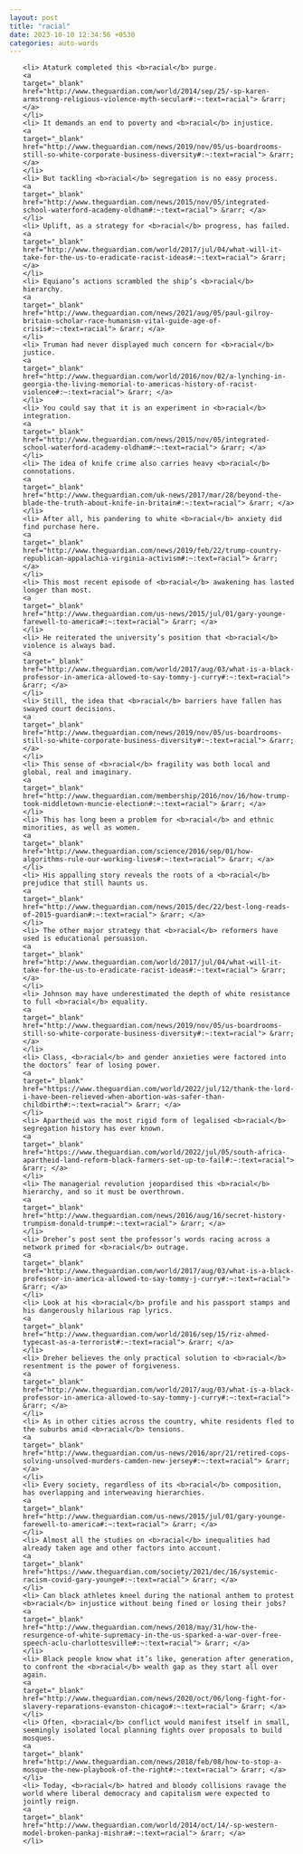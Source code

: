 ```yaml
---
layout: post
title: "racial"
date: 2023-10-10 12:34:56 +0530
categories: auto-words
---
```

<ol>

    <li> Ataturk completed this <b>racial</b> purge.
    <a 
    target="_blank" 
    href="http://www.theguardian.com/world/2014/sep/25/-sp-karen-armstrong-religious-violence-myth-secular#:~:text=racial"> &rarr; </a>
    </li>
    <li> It demands an end to poverty and <b>racial</b> injustice.
    <a 
    target="_blank" 
    href="http://www.theguardian.com/news/2019/nov/05/us-boardrooms-still-so-white-corporate-business-diversity#:~:text=racial"> &rarr; </a>
    </li>
    <li> But tackling <b>racial</b> segregation is no easy process.
    <a 
    target="_blank" 
    href="http://www.theguardian.com/news/2015/nov/05/integrated-school-waterford-academy-oldham#:~:text=racial"> &rarr; </a>
    </li>
    <li> Uplift, as a strategy for <b>racial</b> progress, has failed.
    <a 
    target="_blank" 
    href="http://www.theguardian.com/world/2017/jul/04/what-will-it-take-for-the-us-to-eradicate-racist-ideas#:~:text=racial"> &rarr; </a>
    </li>
    <li> Equiano’s actions scrambled the ship’s <b>racial</b> hierarchy.
    <a 
    target="_blank" 
    href="http://www.theguardian.com/news/2021/aug/05/paul-gilroy-britain-scholar-race-humanism-vital-guide-age-of-crisis#:~:text=racial"> &rarr; </a>
    </li>
    <li> Truman had never displayed much concern for <b>racial</b> justice.
    <a 
    target="_blank" 
    href="http://www.theguardian.com/world/2016/nov/02/a-lynching-in-georgia-the-living-memorial-to-americas-history-of-racist-violence#:~:text=racial"> &rarr; </a>
    </li>
    <li> You could say that it is an experiment in <b>racial</b> integration.
    <a 
    target="_blank" 
    href="http://www.theguardian.com/news/2015/nov/05/integrated-school-waterford-academy-oldham#:~:text=racial"> &rarr; </a>
    </li>
    <li> The idea of knife crime also carries heavy <b>racial</b> connotations.
    <a 
    target="_blank" 
    href="http://www.theguardian.com/uk-news/2017/mar/28/beyond-the-blade-the-truth-about-knife-in-britain#:~:text=racial"> &rarr; </a>
    </li>
    <li> After all, his pandering to white <b>racial</b> anxiety did find purchase here.
    <a 
    target="_blank" 
    href="http://www.theguardian.com/news/2019/feb/22/trump-country-republican-appalachia-virginia-activism#:~:text=racial"> &rarr; </a>
    </li>
    <li> This most recent episode of <b>racial</b> awakening has lasted longer than most.
    <a 
    target="_blank" 
    href="http://www.theguardian.com/us-news/2015/jul/01/gary-younge-farewell-to-america#:~:text=racial"> &rarr; </a>
    </li>
    <li> He reiterated the university’s position that <b>racial</b> violence is always bad.
    <a 
    target="_blank" 
    href="http://www.theguardian.com/world/2017/aug/03/what-is-a-black-professor-in-america-allowed-to-say-tommy-j-curry#:~:text=racial"> &rarr; </a>
    </li>
    <li> Still, the idea that <b>racial</b> barriers have fallen has swayed court decisions.
    <a 
    target="_blank" 
    href="http://www.theguardian.com/news/2019/nov/05/us-boardrooms-still-so-white-corporate-business-diversity#:~:text=racial"> &rarr; </a>
    </li>
    <li> This sense of <b>racial</b> fragility was both local and global, real and imaginary.
    <a 
    target="_blank" 
    href="http://www.theguardian.com/membership/2016/nov/16/how-trump-took-middletown-muncie-election#:~:text=racial"> &rarr; </a>
    </li>
    <li> This has long been a problem for <b>racial</b> and ethnic minorities, as well as women.
    <a 
    target="_blank" 
    href="http://www.theguardian.com/science/2016/sep/01/how-algorithms-rule-our-working-lives#:~:text=racial"> &rarr; </a>
    </li>
    <li> His appalling story reveals the roots of a <b>racial</b> prejudice that still haunts us.
    <a 
    target="_blank" 
    href="http://www.theguardian.com/news/2015/dec/22/best-long-reads-of-2015-guardian#:~:text=racial"> &rarr; </a>
    </li>
    <li> The other major strategy that <b>racial</b> reformers have used is educational persuasion.
    <a 
    target="_blank" 
    href="http://www.theguardian.com/world/2017/jul/04/what-will-it-take-for-the-us-to-eradicate-racist-ideas#:~:text=racial"> &rarr; </a>
    </li>
    <li> Johnson may have underestimated the depth of white resistance to full <b>racial</b> equality.
    <a 
    target="_blank" 
    href="http://www.theguardian.com/news/2019/nov/05/us-boardrooms-still-so-white-corporate-business-diversity#:~:text=racial"> &rarr; </a>
    </li>
    <li> Class, <b>racial</b> and gender anxieties were factored into the doctors’ fear of losing power.
    <a 
    target="_blank" 
    href="https://www.theguardian.com/world/2022/jul/12/thank-the-lord-i-have-been-relieved-when-abortion-was-safer-than-childbirth#:~:text=racial"> &rarr; </a>
    </li>
    <li> Apartheid was the most rigid form of legalised <b>racial</b> segregation history has ever known.
    <a 
    target="_blank" 
    href="https://www.theguardian.com/world/2022/jul/05/south-africa-apartheid-land-reform-black-farmers-set-up-to-fail#:~:text=racial"> &rarr; </a>
    </li>
    <li> The managerial revolution jeopardised this <b>racial</b> hierarchy, and so it must be overthrown.
    <a 
    target="_blank" 
    href="http://www.theguardian.com/news/2016/aug/16/secret-history-trumpism-donald-trump#:~:text=racial"> &rarr; </a>
    </li>
    <li> Dreher’s post sent the professor’s words racing across a network primed for <b>racial</b> outrage.
    <a 
    target="_blank" 
    href="http://www.theguardian.com/world/2017/aug/03/what-is-a-black-professor-in-america-allowed-to-say-tommy-j-curry#:~:text=racial"> &rarr; </a>
    </li>
    <li> Look at his <b>racial</b> profile and his passport stamps and his dangerously hilarious rap lyrics.
    <a 
    target="_blank" 
    href="http://www.theguardian.com/world/2016/sep/15/riz-ahmed-typecast-as-a-terrorist#:~:text=racial"> &rarr; </a>
    </li>
    <li> Dreher believes the only practical solution to <b>racial</b> resentment is the power of forgiveness.
    <a 
    target="_blank" 
    href="http://www.theguardian.com/world/2017/aug/03/what-is-a-black-professor-in-america-allowed-to-say-tommy-j-curry#:~:text=racial"> &rarr; </a>
    </li>
    <li> As in other cities across the country, white residents fled to the suburbs amid <b>racial</b> tensions.
    <a 
    target="_blank" 
    href="http://www.theguardian.com/us-news/2016/apr/21/retired-cops-solving-unsolved-murders-camden-new-jersey#:~:text=racial"> &rarr; </a>
    </li>
    <li> Every society, regardless of its <b>racial</b> composition, has overlapping and interweaving hierarchies.
    <a 
    target="_blank" 
    href="http://www.theguardian.com/us-news/2015/jul/01/gary-younge-farewell-to-america#:~:text=racial"> &rarr; </a>
    </li>
    <li> Almost all the studies on <b>racial</b> inequalities had already taken age and other factors into account.
    <a 
    target="_blank" 
    href="https://www.theguardian.com/society/2021/dec/16/systemic-racism-covid-gary-younge#:~:text=racial"> &rarr; </a>
    </li>
    <li> Can black athletes kneel during the national anthem to protest <b>racial</b> injustice without being fined or losing their jobs?
    <a 
    target="_blank" 
    href="http://www.theguardian.com/news/2018/may/31/how-the-resurgence-of-white-supremacy-in-the-us-sparked-a-war-over-free-speech-aclu-charlottesville#:~:text=racial"> &rarr; </a>
    </li>
    <li> Black people know what it’s like, generation after generation, to confront the <b>racial</b> wealth gap as they start all over again.
    <a 
    target="_blank" 
    href="http://www.theguardian.com/news/2020/oct/06/long-fight-for-slavery-reparations-evanston-chicago#:~:text=racial"> &rarr; </a>
    </li>
    <li> Often, <b>racial</b> conflict would manifest itself in small, seemingly isolated local planning fights over proposals to build mosques.
    <a 
    target="_blank" 
    href="http://www.theguardian.com/news/2018/feb/08/how-to-stop-a-mosque-the-new-playbook-of-the-right#:~:text=racial"> &rarr; </a>
    </li>
    <li> Today, <b>racial</b> hatred and bloody collisions ravage the world where liberal democracy and capitalism were expected to jointly reign.
    <a 
    target="_blank" 
    href="http://www.theguardian.com/world/2014/oct/14/-sp-western-model-broken-pankaj-mishra#:~:text=racial"> &rarr; </a>
    </li>